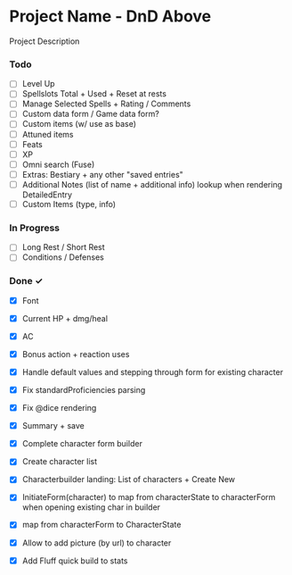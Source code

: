 # Project Name - DnD Above

Project Description

### Todo

- [ ] Level Up  
- [ ] Spellslots Total + Used + Reset at rests  
- [ ] Manage Selected Spells + Rating / Comments  
- [ ] Custom data form / Game data form?  
- [ ] Custom items (w/ use as base)  
- [ ] Attuned items  
- [ ] Feats  
- [ ] XP  
- [ ] Omni search (Fuse)  
- [ ] Extras: Bestiary + any other "saved entries"  
- [ ] Additional Notes (list of name + additional info) lookup when rendering DetailedEntry  
- [ ] Custom Items (type, info)  

### In Progress

- [ ] Long Rest / Short Rest  
- [ ] Conditions / Defenses  

### Done ✓

- [x] Font  
- [x] Current HP + dmg/heal  
- [x] AC  
- [x] Bonus action + reaction uses  
- [x] Handle default values and stepping through form for existing character  
- [x] Fix standardProficiencies parsing  
- [x] Fix @dice rendering  
- [x] Summary + save  
- [x] Complete character form builder  
- [x] Create character list  
- [x] Characterbuilder landing: List of characters + Create New  
- [x] InitiateForm(character) to map from characterState to characterForm when opening existing char in builder  
- [x] map from characterForm to CharacterState  
- [x] Allow to add picture (by url) to character  
- [x] Add Fluff quick build to stats  

